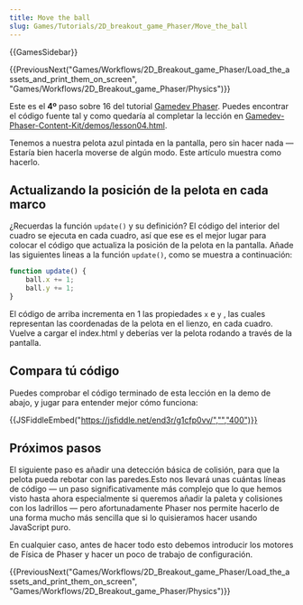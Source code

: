 ```yaml
---
title: Move the ball
slug: Games/Tutorials/2D_breakout_game_Phaser/Move_the_ball
---
```


{{GamesSidebar}}

{{PreviousNext("Games/Workflows/2D_Breakout_game_Phaser/Load_the_assets_and_print_them_on_screen", "Games/Workflows/2D_Breakout_game_Phaser/Physics")}}

Este es el **4º** paso sobre 16 del tutorial [Gamedev Phaser](/es/docs/Games/Workflows/2D_Breakout_game_Phaser). Puedes encontrar el código fuente tal y como quedaría al completar la lección en [Gamedev-Phaser-Content-Kit/demos/lesson04.html](https://github.com/end3r/Gamedev-Phaser-Content-Kit/blob/gh-pages/demos/lesson04.html).

Tenemos a nuestra pelota azul pintada en la pantalla, pero sin hacer nada — Estaría bien hacerla moverse de algún modo. Este artículo muestra como hacerlo.

## Actualizando la posición de la pelota en cada marco

¿Recuerdas la función `update()` y su definición? El código del interior del cuadro se ejecuta en cada cuadro, así que ese es el mejor lugar para colocar el código que actualiza la posición de la pelota en la pantalla. Añade las siguientes lineas a la función `update()`, como se muestra a continuación:

```js
function update() {
    ball.x += 1;
    ball.y += 1;
}
```

El código de arriba incrementa en 1 las propiedades `x` e `y` , las cuales representan las coordenadas de la pelota en el lienzo, en cada cuadro. Vuelve a cargar el index.html y deberías ver la pelota rodando a través de la pantalla.

## Compara tú código

Puedes comprobar el código terminado de esta lección en la demo de abajo, y jugar para entender mejor cómo funciona:

{{JSFiddleEmbed("https://jsfiddle.net/end3r/g1cfp0vv/","","400")}}

## Próximos pasos

El siguiente paso es añadir una detección básica de colisión, para que la pelota pueda rebotar con las paredes.Esto nos llevará unas cuántas líneas de código — un paso significativamente más complejo que lo que hemos visto hasta ahora especialmente si queremos añadir la paleta y colisiones con los ladrillos — pero afortunadamente Phaser nos permite hacerlo de una forma mucho más sencilla que si lo quisieramos hacer usando JavaScript puro.

En cualquier caso, antes de hacer todo esto debemos introducir los motores de Física de Phaser y hacer un poco de trabajo de configuración.

{{PreviousNext("Games/Workflows/2D_Breakout_game_Phaser/Load_the_assets_and_print_them_on_screen", "Games/Workflows/2D_Breakout_game_Phaser/Physics")}}
